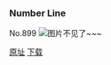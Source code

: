 ### Number Line
No.899
![图片不见了~~~](https://imgs.xkcd.com/comics/number_line.png)

[原址](https://xkcd.com//899) [下载](https://imgs.xkcd.com/comics/number_line.png)

